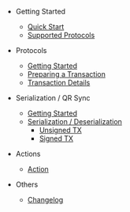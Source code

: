 - Getting Started

  - [Quick Start](README.md#getting-started)
  - [Supported Protocols](README.md#supported-protocols)

- Protocols

  - [Getting Started](protocol/protocol.md#getting-started)
  - [Preparing a Transaction](protocol/protocol.md#preparing-a-transaction)
  - [Transaction Details](protocol/protocol.md#transaction-details)

- Serialization / QR Sync

  - [Getting Started](serialization.md#getting-started)
  - [Serialization / Deserialization](serialization/serializer.md)
    - [Unsigned TX](serialization/serializer.md#request-to-sign-a-tx-from-a-compatible-app-eg-bobo-vault)
    - [Signed TX](serialization/serializer.md#request-to-broadcast-a-signed-transaction)

- Actions

  - [Action](action/action.md)

- Others

  - [Changelog](other/changelog.md)
